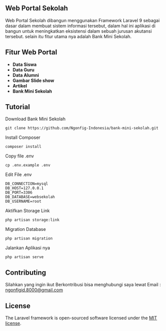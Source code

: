 
## Web Portal Sekolah

Web Portal Sekolah dibangun menggunakan Framework Laravel 9 sebagai dasar dalam membuat sistem informasi tersebut, dalam hal ini aplikasi di bangun untuk meningkatkan eksistensi dalam sebuah jurusan akutansi tersebut. selain itu fitur utama nya adalah Bank Mini Sekolah.

## Fitur Web Portal

- **Data Siswa**
- **Data Guru**
- **Data Alumni**
- **Gambar Slide show**
- **Artikel**
- **Bank Mini Sekolah**

## Tutorial
Download Bank Mini Sekolah
```
git clone https://github.com/Ngonfig-Indonesia/bank-mini-sekolah.git
```
Install Composer
```
composer install
```
Copy file .env
```
cp .env.example .env
```
Edit File .env
```
DB_CONNECTION=mysql
DB_HOST=127.0.0.1
DB_PORT=3306
DB_DATABASE=websekolah
DB_USERNAME=root
```
Aktifkan Storage Link
```
php artisan storage:link
```
Migration Database
```
php artisan migration
```
Jalankan Aplikasi nya
```
php artisan serve
```
## Contributing

Silahkan yang ingin ikut Berkontribusi bisa menghubungi saya lewat Email : ngonfigid.8000@gmail.com

## License

The Laravel framework is open-sourced software licensed under the [MIT license](https://opensource.org/licenses/MIT).
